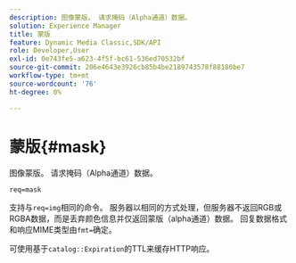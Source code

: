 ```yaml
---
description: 图像蒙版。 请求掩码（Alpha通道）数据。
solution: Experience Manager
title: 蒙版
feature: Dynamic Media Classic,SDK/API
role: Developer,User
exl-id: 0e743fe5-a623-4f5f-bc61-536ed70532bf
source-git-commit: 206e4643e3926cb85b4be2189743578f88180be7
workflow-type: tm+mt
source-wordcount: '76'
ht-degree: 0%

---
```


# 蒙版{#mask}

图像蒙版。 请求掩码（Alpha通道）数据。

`req=mask`

支持与`req=img`相同的命令。 服务器以相同的方式处理，但服务器不返回RGB或RGBA数据，而是丢弃颜色信息并仅返回蒙版（alpha通道）数据。 回复数据格式和响应MIME类型由`fmt=`确定。

可使用基于`catalog::Expiration`的TTL来缓存HTTP响应。
